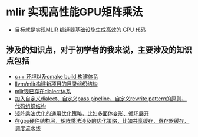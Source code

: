 # mlir 实现高性能GPU矩阵乘法
- 目标就是实现[MLIR 编译器基础设施生成高效的 GPU 代码](https://arxiv.org/pdf/2108.13191)

## 涉及的知识点，对于初学者的我来说，主要涉及的知识点包括
- [c++ 环境以及cmake build 构建体系](https://github.com/carolove/Study-with-Machine-Learning/blob/main/4-%E5%AE%9E%E7%8E%B0%E6%A1%88%E4%BE%8B/0-mlir%E5%AE%9E%E7%8E%B0%E9%AB%98%E6%80%A7%E8%83%BDGPU%E7%9F%A9%E9%98%B5%E4%B9%98%E6%B3%95/00-c%2B%2B%20%E7%8E%AF%E5%A2%83%E4%BB%A5%E5%8F%8Acmake%20build%20%E6%9E%84%E5%BB%BA%E4%BD%93%E7%B3%BB.md)
- [llvm/mlir构建新项目的目录组织结构](https://github.com/carolove/Study-with-Machine-Learning/blob/main/4-%E5%AE%9E%E7%8E%B0%E6%A1%88%E4%BE%8B/0-mlir%E5%AE%9E%E7%8E%B0%E9%AB%98%E6%80%A7%E8%83%BDGPU%E7%9F%A9%E9%98%B5%E4%B9%98%E6%B3%95/01-llvm-mlir%E6%9E%84%E5%BB%BA%E6%96%B0%E9%A1%B9%E7%9B%AE%E7%9A%84%E7%9B%AE%E5%BD%95%E7%BB%84%E7%BB%87%E7%BB%93%E6%9E%84.md)
- [mlir现已存在dialect体系](https://github.com/carolove/Study-with-Machine-Learning/blob/main/4-%E5%AE%9E%E7%8E%B0%E6%A1%88%E4%BE%8B/0-mlir%E5%AE%9E%E7%8E%B0%E9%AB%98%E6%80%A7%E8%83%BDGPU%E7%9F%A9%E9%98%B5%E4%B9%98%E6%B3%95/02-mlir%E7%8E%B0%E5%B7%B2%E5%AD%98%E5%9C%A8dialect%E4%BD%93%E7%B3%BB.md)
- [加入自定义dialect、自定义pass pipeline、自定义rewrite pattern的原则、代码组织结构](https://github.com/carolove/Study-with-Machine-Learning/blob/main/4-%E5%AE%9E%E7%8E%B0%E6%A1%88%E4%BE%8B/0-mlir%E5%AE%9E%E7%8E%B0%E9%AB%98%E6%80%A7%E8%83%BDGPU%E7%9F%A9%E9%98%B5%E4%B9%98%E6%B3%95/03-%E5%8A%A0%E5%85%A5%E8%87%AA%E5%AE%9A%E4%B9%89dialect%E3%80%81%E8%87%AA%E5%AE%9A%E4%B9%89pass%20pipeline%E3%80%81%E8%87%AA%E5%AE%9A%E4%B9%89rewrite%20pattern%E7%9A%84%E5%8E%9F%E5%88%99%E3%80%81%E4%BB%A3%E7%A0%81%E7%BB%84%E7%BB%87%E7%BB%93%E6%9E%84.md)
- [矩阵乘法优化的通用优化策略，比如多面体变形、循环展开](https://github.com/carolove/Study-with-Machine-Learning/blob/main/4-%E5%AE%9E%E7%8E%B0%E6%A1%88%E4%BE%8B/0-mlir%E5%AE%9E%E7%8E%B0%E9%AB%98%E6%80%A7%E8%83%BDGPU%E7%9F%A9%E9%98%B5%E4%B9%98%E6%B3%95/04-%E7%9F%A9%E9%98%B5%E4%B9%98%E6%B3%95%E4%BC%98%E5%8C%96%E7%9A%84%E9%80%9A%E7%94%A8%E4%BC%98%E5%8C%96%E7%AD%96%E7%95%A5%EF%BC%8C%E6%AF%94%E5%A6%82%E5%A4%9A%E9%9D%A2%E4%BD%93%E5%8F%98%E5%BD%A2%E3%80%81%E5%BE%AA%E7%8E%AF%E5%B1%95%E5%BC%80.md)
- [在gpu硬件结构层，矩阵乘法涉及的优化策略，比如共享缓存、寄存器缓存、调度流水线](https://github.com/carolove/Study-with-Machine-Learning/blob/main/4-%E5%AE%9E%E7%8E%B0%E6%A1%88%E4%BE%8B/0-mlir%E5%AE%9E%E7%8E%B0%E9%AB%98%E6%80%A7%E8%83%BDGPU%E7%9F%A9%E9%98%B5%E4%B9%98%E6%B3%95/05-%E5%9C%A8gpu%E7%A1%AC%E4%BB%B6%E7%BB%93%E6%9E%84%E5%B1%82%EF%BC%8C%E7%9F%A9%E9%98%B5%E4%B9%98%E6%B3%95%E6%B6%89%E5%8F%8A%E7%9A%84%E4%BC%98%E5%8C%96%E7%AD%96%E7%95%A5%EF%BC%8C%E6%AF%94%E5%A6%82%E5%85%B1%E4%BA%AB%E7%BC%93%E5%AD%98%E3%80%81%E5%AF%84%E5%AD%98%E5%99%A8%E7%BC%93%E5%AD%98%E3%80%81%E8%B0%83%E5%BA%A6%E6%B5%81%E6%B0%B4%E7%BA%BF.md)
